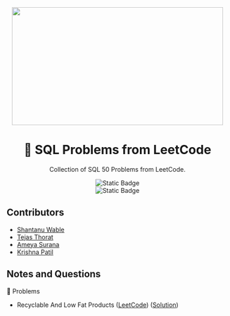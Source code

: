 <div align="center">
<img src="https://media2.giphy.com/media/v1.Y2lkPTc5MGI3NjExaW9keDk1cTV4aDE3YWZzOTJ1dTdxdmgxbzRnYmN2MzIwcXdlenUyMiZlcD12MV9pbnRlcm5hbF9naWZfYnlfaWQmY3Q9Zw/iIqmM5tTjmpOB9mpbn/giphy.gif" width="480" height="268" />

# 🧩 SQL Problems from LeetCode

Collection of SQL 50 Problems from LeetCode.

![Static Badge](https://img.shields.io/badge/SQL-blue) <br/>
![Static Badge](https://img.shields.io/badge/SQL%2050-red)

</div>

## Contributors

- [Shantanu Wable](https://github.com/shxntanu)
- [Tejas Thorat](https://github.com/tejaspthorat)
- [Ameya Surana](https://github.com/firefeast7)
- [Krishna Patil](https://github.com/Krishnapatil28113)

## Notes and Questions

📁 Problems

- Recyclable And Low Fat Products ([LeetCode](https://leetcode.com/problems/recyclable-and-low-fat-products)) ([Solution](recyclable-and-low-fat-products.sql))

